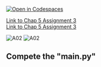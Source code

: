 [![Open in Codespaces](https://classroom.github.com/assets/launch-codespace-2972f46106e565e64193e422d61a12cf1da4916b45550586e14ef0a7c637dd04.svg)](https://classroom.github.com/open-in-codespaces?assignment_repo_id=15363564)

[Link to Chap 5 Assignment 3](https://docs.google.com/presentation/d/1r3h2R9JwK9HK_U2Ia-zncL0BSjHV6Giu6ugNJ6yZpgc/edit#slide=id.g1728425abfa_0_83) <BR>
[Link to Chap 5 Assignment 3](https://docs.google.com/presentation/d/1r3h2R9JwK9HK_U2Ia-zncL0BSjHV6Giu6ugNJ6yZpgc/edit#slide=id.g1728425abfa_0_93)

![A02](https://nimbus-screenshots.s3.amazonaws.com/s/ee045661ff9098b0429105b189e4d171.png)
![A02](https://nimbus-screenshots.s3.amazonaws.com/s/5315b776512a03e933b8c5eeb640c592.png)

## Compete the "main.py"


